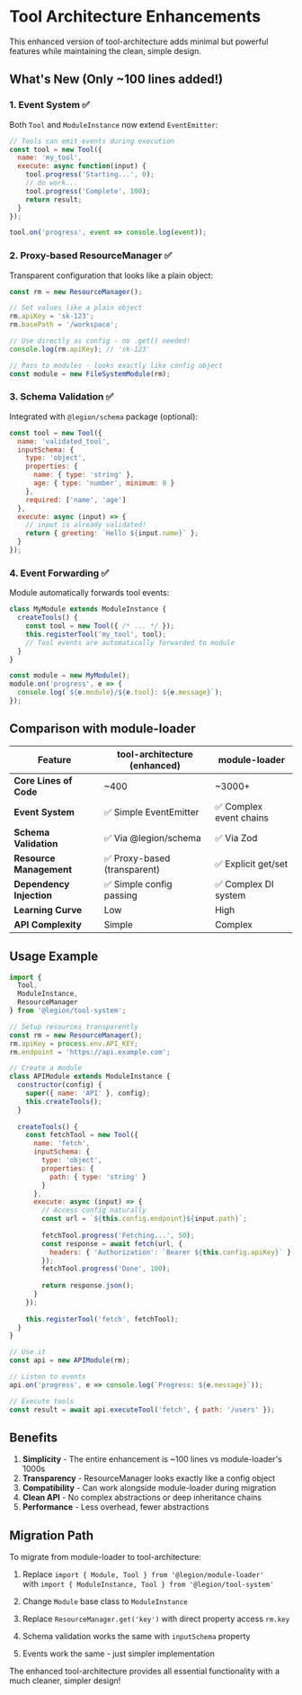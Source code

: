 # Tool Architecture Enhancements

This enhanced version of tool-architecture adds minimal but powerful features while maintaining the clean, simple design.

## What's New (Only ~100 lines added!)

### 1. **Event System** ✅
Both `Tool` and `ModuleInstance` now extend `EventEmitter`:

```javascript
// Tools can emit events during execution
const tool = new Tool({
  name: 'my_tool',
  execute: async function(input) {
    tool.progress('Starting...', 0);
    // do work...
    tool.progress('Complete', 100);
    return result;
  }
});

tool.on('progress', event => console.log(event));
```

### 2. **Proxy-based ResourceManager** ✅
Transparent configuration that looks like a plain object:

```javascript
const rm = new ResourceManager();

// Set values like a plain object
rm.apiKey = 'sk-123';
rm.basePath = '/workspace';

// Use directly as config - no .get() needed!
console.log(rm.apiKey); // 'sk-123'

// Pass to modules - looks exactly like config object
const module = new FileSystemModule(rm);
```

### 3. **Schema Validation** ✅
Integrated with `@legion/schema` package (optional):

```javascript
const tool = new Tool({
  name: 'validated_tool',
  inputSchema: {
    type: 'object',
    properties: {
      name: { type: 'string' },
      age: { type: 'number', minimum: 0 }
    },
    required: ['name', 'age']
  },
  execute: async (input) => {
    // input is already validated!
    return { greeting: `Hello ${input.name}` };
  }
});
```

### 4. **Event Forwarding** ✅
Module automatically forwards tool events:

```javascript
class MyModule extends ModuleInstance {
  createTools() {
    const tool = new Tool({ /* ... */ });
    this.registerTool('my_tool', tool);
    // Tool events are automatically forwarded to module
  }
}

const module = new MyModule();
module.on('progress', e => {
  console.log(`${e.module}/${e.tool}: ${e.message}`);
});
```

## Comparison with module-loader

| Feature | tool-architecture (enhanced) | module-loader |
|---------|------------------------------|---------------|
| **Core Lines of Code** | ~400 | ~3000+ |
| **Event System** | ✅ Simple EventEmitter | ✅ Complex event chains |
| **Schema Validation** | ✅ Via @legion/schema | ✅ Via Zod |
| **Resource Management** | ✅ Proxy-based (transparent) | ✅ Explicit get/set |
| **Dependency Injection** | ✅ Simple config passing | ✅ Complex DI system |
| **Learning Curve** | Low | High |
| **API Complexity** | Simple | Complex |

## Usage Example

```javascript
import { 
  Tool, 
  ModuleInstance, 
  ResourceManager 
} from '@legion/tool-system';

// Setup resources transparently
const rm = new ResourceManager();
rm.apiKey = process.env.API_KEY;
rm.endpoint = 'https://api.example.com';

// Create a module
class APIModule extends ModuleInstance {
  constructor(config) {
    super({ name: 'API' }, config);
    this.createTools();
  }
  
  createTools() {
    const fetchTool = new Tool({
      name: 'fetch',
      inputSchema: {
        type: 'object',
        properties: {
          path: { type: 'string' }
        }
      },
      execute: async (input) => {
        // Access config naturally
        const url = `${this.config.endpoint}${input.path}`;
        
        fetchTool.progress('Fetching...', 50);
        const response = await fetch(url, {
          headers: { 'Authorization': `Bearer ${this.config.apiKey}` }
        });
        fetchTool.progress('Done', 100);
        
        return response.json();
      }
    });
    
    this.registerTool('fetch', fetchTool);
  }
}

// Use it
const api = new APIModule(rm);

// Listen to events
api.on('progress', e => console.log(`Progress: ${e.message}`));

// Execute tools
const result = await api.executeTool('fetch', { path: '/users' });
```

## Benefits

1. **Simplicity** - The entire enhancement is ~100 lines vs module-loader's 1000s
2. **Transparency** - ResourceManager looks exactly like a config object
3. **Compatibility** - Can work alongside module-loader during migration
4. **Clean API** - No complex abstractions or deep inheritance chains
5. **Performance** - Less overhead, fewer abstractions

## Migration Path

To migrate from module-loader to tool-architecture:

1. Replace `import { Module, Tool } from '@legion/module-loader'`  
   with `import { ModuleInstance, Tool } from '@legion/tool-system'`

2. Change `Module` base class to `ModuleInstance`

3. Replace `ResourceManager.get('key')` with direct property access `rm.key`

4. Schema validation works the same with `inputSchema` property

5. Events work the same - just simpler implementation

The enhanced tool-architecture provides all essential functionality with a much cleaner, simpler design!